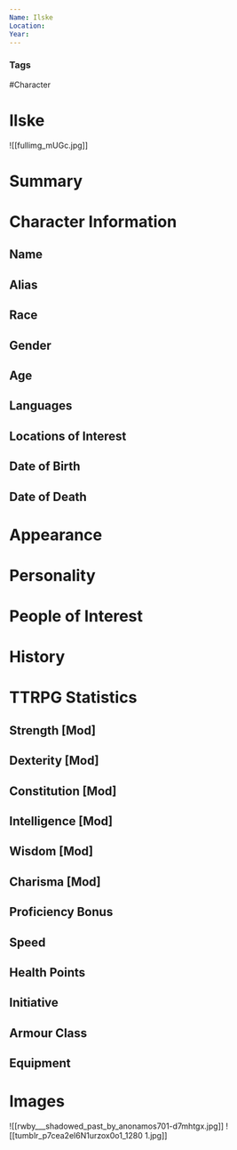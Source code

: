 ```yaml
---
Name: Ilske
Location: 
Year: 
---
```


### Tags
#Character

# Ilske

![[fullimg_mUGc.jpg]]

# Summary


# Character Information

## Name

## Alias

## Race

## Gender

## Age

## Languages

## Locations of Interest

## Date of Birth

## Date of Death

# Appearance

# Personality

# People of Interest

# History

# TTRPG Statistics
## Strength [Mod] 

## Dexterity [Mod] 

## Constitution [Mod] 

## Intelligence [Mod] 

## Wisdom [Mod] 

## Charisma [Mod] 

## Proficiency Bonus 

## Speed 

## Health Points 

## Initiative 

## Armour Class 

## Equipment

# Images
![[rwby___shadowed_past_by_anonamos701-d7mhtgx.jpg]]
![[tumblr_p7cea2el6N1urzox0o1_1280 1.jpg]]